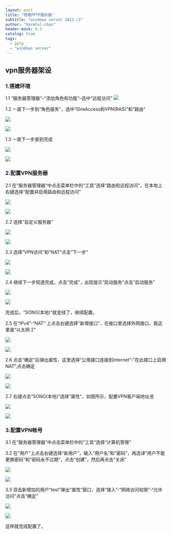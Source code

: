 ```yaml
---
layout: post
title: "搭建PPTP服务器"
subtitle: "windows server 2012 r2"
author: "harmful-chan"
header-mask: 0.5
catalog: true
tags: 
  - pptp
  - "windows server"
---
```


## vpn服务器架设

### 1.搭建环境

1.1 “服务器管理器”–“添加角色和功能”–选中“远程访问” ![](http://www.cnblogs.com/d/file/news/20190605/20170509215248297.png)

1.2 一直下一步到“角色服务”，选中“DireAccess和VPN(RAS)”和“路由”

![](https://img2020.cnblogs.com/blog/1561523/202003/1561523-20200323215901189-50519625.png)

![](http://www.cnblogs.com/d/file/news/20190605/20170509215424657.png)

1.3 一直下一步直到完成

![](https://img2020.cnblogs.com/blog/1561523/202003/1561523-20200323220014909-1846328293.png)

![](http://www.cnblogs.com/d/file/news/20190605/20170509215538330.png)

### 2.配置VPN服务器

2.1 在“服务器管理器”中点击菜单栏中的“工具”选择“路由和远程访问”，在本地上右键选择“配置并启用路由和远程访问”

![](https://img2020.cnblogs.com/blog/1561523/202003/1561523-20200323220113127-1755469761.png)

![](http://www.cnblogs.com/d/file/news/20190605/20170509220306647.png)

2.2 选择“自定义服务器”

![](https://img2020.cnblogs.com/blog/1561523/202003/1561523-20200323220122156-400229129.png)

![](http://www.cnblogs.com/d/file/news/20190605/20170509220436179.png)

2.3 选择“VPN访问”和“NAT”点击“下一步”

![](https://img2020.cnblogs.com/blog/1561523/202003/1561523-20200323220133080-520113024.png)

![](http://www.cnblogs.com/d/file/news/20190605/20170509220513976.png)

2.4 继续下一步知道完成，点击“完成”，出现提示”启动服务”点击“启动服务”

![](https://img2020.cnblogs.com/blog/1561523/202003/1561523-20200323220140697-1298304081.png)

![](http://www.cnblogs.com/d/file/news/20190605/20170509220707302.png)

完成后，“SONG(本地)”就变绿了，继续配置。

2.5 在“IPv4”-“NAT” 上点击右键选择“新增接口”，在接口里选择外网接口，我这里是“以太网 2”

![](https://img2020.cnblogs.com/blog/1561523/202003/1561523-20200323220153454-316875756.png)

![](http://www.cnblogs.com/d/file/news/20190605/20170509221030900.png)

2.6 点击“确定”后弹出属性，这里选择“公用接口连接到Internet”-“在此接口上启用NAT”,点击确定

![](https://img2020.cnblogs.com/blog/1561523/202003/1561523-20200323220201935-1349057924.png)

![](http://www.cnblogs.com/d/file/news/20190605/20170509221248403.png)

2.7 右键点击“SONG(本地)”选择“属性”，如图所示，配置VPN客户端地址池

![](https://img2020.cnblogs.com/blog/1561523/202003/1561523-20200323220210301-416788603.png)

![](http://www.cnblogs.com/d/file/news/20190605/20170509221446684.png)

### 3.配置VPN帐号

3.1 在“服务器管理器”中点击菜单栏中的“工具”选择“计算机管理”

3.2 在“用户”上点击右键选择“新用户”，输入“用户名”和“密码”，再选译“用户不能更换密码”和“密码永不过期”，点击“创建”，然后再点击“关闭”

![](https://img2020.cnblogs.com/blog/1561523/202003/1561523-20200323220228853-1663461237.png)

![](http://www.cnblogs.com/d/file/news/20190605/20170509221748332.png)

3.3 双击新增加的用户“test”弹出“属性”窗口，选择“拨入”-“网络访问权限”-“允许访问”点击“确定”

![](https://img2020.cnblogs.com/blog/1561523/202003/1561523-20200323220236555-376404807.png)

![](http://www.cnblogs.com/d/file/news/20190605/20170509221905983.png)

这样就完成配置了。
